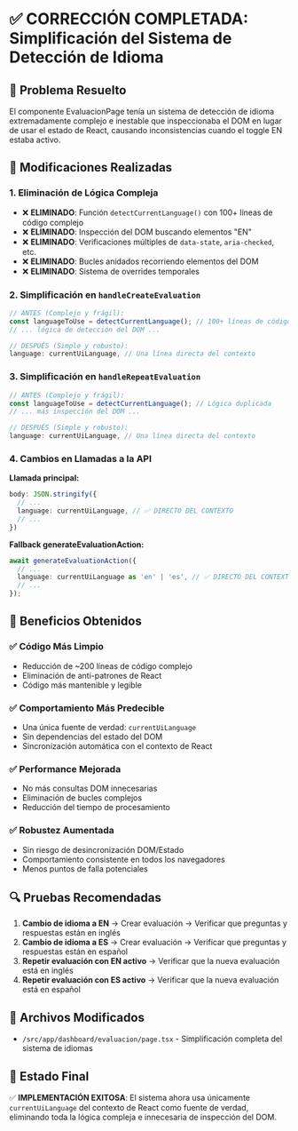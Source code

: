 # ✅ CORRECCIÓN COMPLETADA: Simplificación del Sistema de Detección de Idioma

## 🎯 Problema Resuelto
El componente EvaluacionPage tenía un sistema de detección de idioma extremadamente complejo e inestable que inspeccionaba el DOM en lugar de usar el estado de React, causando inconsistencias cuando el toggle EN estaba activo.

## 🔧 Modificaciones Realizadas

### 1. Eliminación de Lógica Compleja
- ❌ **ELIMINADO**: Función `detectCurrentLanguage()` con 100+ líneas de código complejo
- ❌ **ELIMINADO**: Inspección del DOM buscando elementos "EN"
- ❌ **ELIMINADO**: Verificaciones múltiples de `data-state`, `aria-checked`, etc.
- ❌ **ELIMINADO**: Bucles anidados recorriendo elementos del DOM
- ❌ **ELIMINADO**: Sistema de overrides temporales

### 2. Simplificación en `handleCreateEvaluation`
```typescript
// ANTES (Complejo y frágil):
const languageToUse = detectCurrentLanguage(); // 100+ líneas de código
// ... lógica de detección del DOM ...

// DESPUÉS (Simple y robusto):
language: currentUiLanguage, // Una línea directa del contexto
```

### 3. Simplificación en `handleRepeatEvaluation`  
```typescript
// ANTES (Complejo y frágil):
const languageToUse = detectCurrentLanguage(); // Lógica duplicada
// ... más inspección del DOM ...

// DESPUÉS (Simple y robusto):
language: currentUiLanguage, // Una línea directa del contexto
```

### 4. Cambios en Llamadas a la API
**Llamada principal:**
```typescript
body: JSON.stringify({
  // ...
  language: currentUiLanguage, // ✅ DIRECTO DEL CONTEXTO
  // ...
})
```

**Fallback generateEvaluationAction:**
```typescript
await generateEvaluationAction({
  // ...
  language: currentUiLanguage as 'en' | 'es', // ✅ DIRECTO DEL CONTEXTO
  // ...
});
```

## 🎉 Beneficios Obtenidos

### ✅ Código Más Limpio
- Reducción de ~200 líneas de código complejo
- Eliminación de anti-patrones de React
- Código más mantenible y legible

### ✅ Comportamiento Más Predecible
- Una única fuente de verdad: `currentUiLanguage`
- Sin dependencias del estado del DOM
- Sincronización automática con el contexto de React

### ✅ Performance Mejorada
- No más consultas DOM innecesarias
- Eliminación de bucles complejos
- Reducción del tiempo de procesamiento

### ✅ Robustez Aumentada
- Sin riesgo de desincronización DOM/Estado
- Comportamiento consistente en todos los navegadores
- Menos puntos de falla potenciales

## 🔍 Pruebas Recomendadas

1. **Cambio de idioma a EN** → Crear evaluación → Verificar que preguntas y respuestas están en inglés
2. **Cambio de idioma a ES** → Crear evaluación → Verificar que preguntas y respuestas están en español  
3. **Repetir evaluación con EN activo** → Verificar que la nueva evaluación está en inglés
4. **Repetir evaluación con ES activo** → Verificar que la nueva evaluación está en español

## 📝 Archivos Modificados
- `/src/app/dashboard/evaluacion/page.tsx` - Simplificación completa del sistema de idiomas

## 🚀 Estado Final
✅ **IMPLEMENTACIÓN EXITOSA**: El sistema ahora usa únicamente `currentUiLanguage` del contexto de React como fuente de verdad, eliminando toda la lógica compleja e innecesaria de inspección del DOM.
